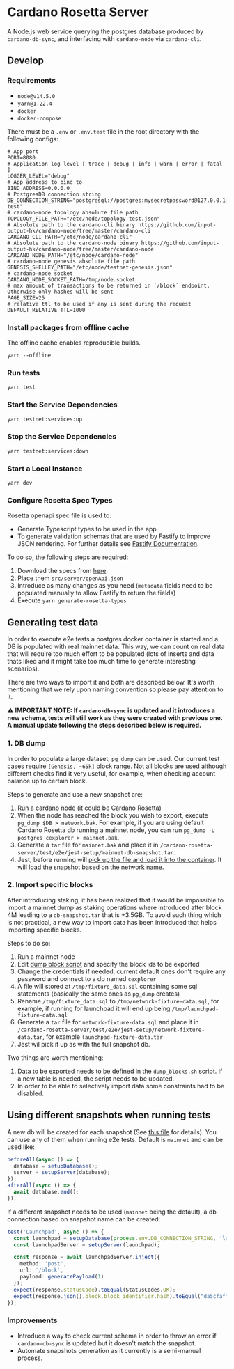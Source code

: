 # Cardano Rosetta Server

A Node.js web service querying the postgres database produced by `cardano-db-sync`, 
and interfacing with `cardano-node` via `cardano-cli`.  

## Develop

### Requirements

- `node@v14.5.0`
- `yarn@1.22.4`
- `docker`
- `docker-compose`

There must be a `.env` or `.env.test` file in the root directory with the following configs:

```
# App port
PORT=8080
# Application log level [ trace | debug | info | warn | error | fatal ]
LOGGER_LEVEL="debug"
# App address to bind to
BIND_ADDRESS=0.0.0.0
# PostgresDB connection string
DB_CONNECTION_STRING="postgresql://postgres:mysecretpassword@127.0.0.1:5432/cardano-test"
# cardano-node topology absolute file path
TOPOLOGY_FILE_PATH="/etc/node/topology-test.json"
# Absolute path to the cardano-cli binary https://github.com/input-output-hk/cardano-node/tree/master/cardano-cli
CARDANO_CLI_PATH="/etc/node/cardano-cli"
# Absolute path to the cardano-node binary https://github.com/input-output-hk/cardano-node/tree/master/cardano-node
CARDANO_NODE_PATH="/etc/node/cardano-node"
# cardano-node genesis absolute file path
GENESIS_SHELLEY_PATH="/etc/node/testnet-genesis.json"
# cardano-node socket
CARDANO_NODE_SOCKET_PATH=/tmp/node.socket
# max amount of transactions to be returned in `/block` endpoint. Otherwise only hashes will be sent
PAGE_SIZE=25
# relative ttl to be used if any is sent during the request
DEFAULT_RELATIVE_TTL=1000
```

### Install packages from offline cache
The offline cache enables reproducible builds.
```
yarn --offline
```

### Run tests
```
yarn test
```

### Start the Service Dependencies
```
yarn testnet:services:up
```
### Stop the Service Dependencies
```
yarn testnet:services:down
```

### Start a Local Instance

```
yarn dev
```

### Configure Rosetta Spec Types

Rosetta openapi spec file is used to:

- Generate Typescript types to be used in the app
- To generate validation schemas that are used by Fastify to improve JSON rendering. For further details see [Fastify Documentation](https://www.fastify.io/docs/v2.10.x/Validation-and-Serialization/#serialization).

To do so, the following steps are required:

1. Download the specs from [here](https://github.com/coinbase/rosetta-specifications/blob/master/api.json)
2. Place them `src/server/openApi.json`
3. Introduce as many changes as you need (`metadata` fields need to be populated manually to allow Fastify to return the fields)
4. Execute `yarn generate-rosetta-types`

## Generating test data

In order to execute e2e tests a postgres docker container is started and a DB is populated with real mainnet data. This way, we can count on real data that will require too much effort to be populated (lots of inserts and data thats liked and it might take too much time to generate interesting scenarios).

There are two ways to import it and both are described below. It's worth mentioning that we rely upon naming convention so please pay attention to it.

**⚠ IMPORTANT NOTE: If `cardano-db-sync` is updated and it introduces a new schema, tests will still work as they were created with previous one. A manual update following the steps described below is required.**

### 1. DB dump

In order to populate a large dataset, `pg_dump` can be used. Our current test cases require `[Genesis, ~65k]` block range. Not all blocks are used although different checks find it very useful, for example, when checking account balance up to certain block.

Steps to generate and use a new snapshot are:

1. Run a cardano node (it could be Cardano Rosetta)
2. When the node has reached the block you wish to export, execute `pg_dump $DB > network.bak`. For example, if you are using default Cardano Rosetta db running a mainnet node, you can run `pg_dump -U postgres cexplorer > mainnet.bak`.
3. Generate a `tar` file for `mainnet.bak` and place it in `/cardano-rosetta-server/test/e2e/jest-setup/mainnet-db-snapshot.tar`.
4. Jest, before running will [pick up the file and load it into the container](./test/e2e/jest-setup/docker.ts). It will load the snapshot based on the network name.

### 2. Import specific blocks

After introducing staking, it has been realized that it would be impossible to import a mainnet dump as staking operations where introduced after block 4M leading to a `db-snapshot.tar` that is +3.5GB. To avoid such thing which is not practical, a new way to import data has been introduced that helps importing specific blocks. 

Steps to do so:

1. Run a mainnet node
2. Edit [dump block script](./test/e2e/block/dump_blocks.sh) and specify the block ids to be exported
3. Change the credentials if needed, current default ones don't require any password and connect to a db named `cexplorer`
4. A file will stored at `/tmp/fixture_data.sql` containing some sql statements (basically the same ones as `pg_dump` creates)
5. Rename `/tmp/fixture_data.sql` to `/tmp/network-fixture-data.sql`, for example, if running for launchpad it will end up being `/tmp/launchpad-fixture-data.sql`
6. Generate a `tar` file for `network-fixture-data.sql` and place it in `/cardano-rosetta-server/test/e2e/jest-setup/network-fixture-data.tar`, for example `launchpad-fixture-data.tar`
7. Jest wil pick it up as with the full snapshot db.

Two things are worth mentioning:

1. Data to be exported needs to be defined in the `dump_blocks.sh` script. If a new table is needed, the script needs to be updated.
2. In order to be able to selectively import data some constraints had to be disabled.

## Using different snapshots when running tests

A new db will be created for each snapshot (See [this file](./test/e2e/jest-setup/docker.ts) for details). You can use any of them when running e2e tests. Default is `mainnet` and can be used like:

```typescript
beforeAll(async () => {
  database = setupDatabase();
  server = setupServer(database);
});
afterAll(async () => {
  await database.end();
});
```

If a different snapshot needs to be used (`mainnet` being the default), a db connection based on snapshot name can be created:

```typescript
test('Launchpad', async () => {
  const launchpad = setupDatabase(process.env.DB_CONNECTION_STRING, 'launchpad');
  const launchpadServer = setupServer(launchpad);

  const response = await launchpadServer.inject({
    method: 'post',
    url: '/block',
    payload: generatePayload(1)
  });
  expect(response.statusCode).toEqual(StatusCodes.OK);
  expect(response.json().block.block_identifier.hash).toEqual("da5cfaff39fde97c797cf5a6c3657d10b603cea1daa830f9a83b3a5cc62e4e8a");
});
```

### Improvements

- Introduce a way to check current schema in order to throw an error if `cardano-db-sync` is updated but it doesn't match the snapshot.
- Automate snapshots generation as it currently is a semi-manual process.